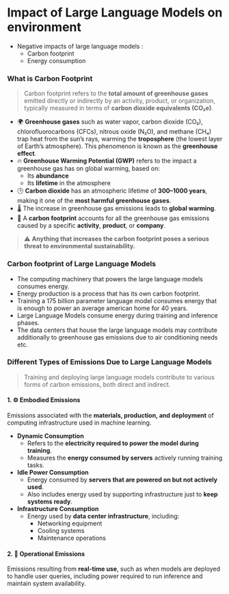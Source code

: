 # Impact of Large Language Models on environment

- Negative impacts of large language models :
    - Carbon footprint
    - Energy consumption


### What is Carbon Footprint

> Carbon footprint refers to the **total amount of greenhouse gases** emitted directly or indirectly by an activity, product, or organization, typically measured in terms of **carbon dioxide equivalents (CO₂e)**.

- 🌍 **Greenhouse gases** such as water vapor, carbon dioxide (CO₂), chlorofluorocarbons (CFCs), nitrous oxide (N₂O), and methane (CH₄) trap heat from the sun’s rays, warming the **troposphere** (the lowest layer of Earth’s atmosphere). This phenomenon is known as the **greenhouse effect**.
- 🔥 **Greenhouse Warming Potential (GWP)** refers to the impact a greenhouse gas has on global warming, based on:
  - Its **abundance**
  - Its **lifetime** in the atmosphere
- 🕒 **Carbon dioxide** has an atmospheric lifetime of **300–1000 years**, making it one of the **most harmful greenhouse gases**.
- 🌡️ The increase in greenhouse gas emissions leads to **global warming**.
- 🧮 A **carbon footprint** accounts for all the greenhouse gas emissions caused by a specific **activity**, **product**, or **company**.
> ⚠️ **Anything that increases the carbon footprint poses a serious threat to environmental sustainability.**


### Carbon footprint of Large Language Models

- The computing machinery that powers the large language models consumes energy.
- Energy production is a process that has its own carbon footprint.
- Training a 175 billion parameter language model consumes energy that is enough to power an average american home for 40 years.
- Large Language Models consume energy during training and inference phases.
- The data centers that house the large language models may contribute additionally to greenhouse gas emissions due to air conditioning needs etc.

### Different Types of Emissions Due to Large Language Models

> Training and deploying large language models contribute to various forms of carbon emissions, both direct and indirect.

#### 1. ⚙️ Embodied Emissions  
Emissions associated with the **materials, production, and deployment** of computing infrastructure used in machine learning.
- **Dynamic Consumption**
  - Refers to the **electricity required to power the model during training**.
  - Measures the **energy consumed by servers** actively running training tasks.
- **Idle Power Consumption**
  - Energy consumed by **servers that are powered on but not actively used**.
  - Also includes energy used by supporting infrastructure just to **keep systems ready**.
- **Infrastructure Consumption**
  - Energy used by **data center infrastructure**, including:
    - Networking equipment  
    - Cooling systems  
    - Maintenance operations  
#### 2. 🔄 Operational Emissions  
Emissions resulting from **real-time use**, such as when models are deployed to handle user queries, including power required to run inference and maintain system availability.
